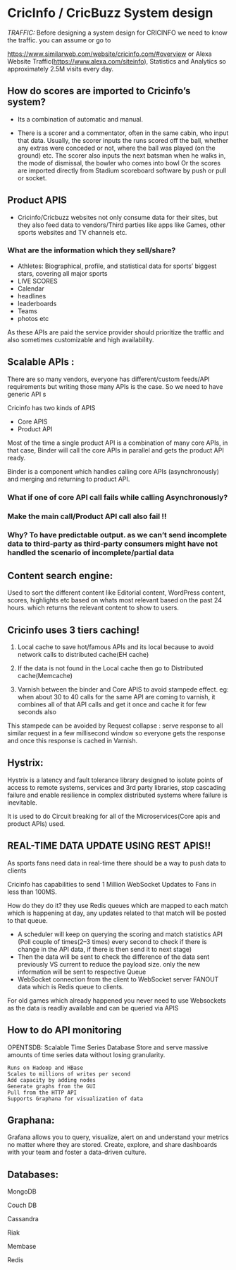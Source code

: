# CricInfo / CricBuzz System design

*TRAFFIC:* Before designing a system design for CRICINFO we need to know the traffic. you can assume or go to

https://www.similarweb.com/website/cricinfo.com/#overview or Alexa Website Traffic(https://www.alexa.com/siteinfo), Statistics and Analytics
so approximately 2.5M visits every day.


## How do scores are imported to Cricinfo’s system?

* Its a combination of automatic and manual.

* There is a scorer and a commentator, often in the same cabin, who input that data. Usually, the scorer inputs the runs scored off the ball, whether any extras were conceded or not, where the ball was played (on the ground) etc. The scorer also inputs the next batsman when he walks in, the mode of dismissal, the bowler who comes into bowl
    Or the scores are imported directly from Stadium scoreboard software by push or pull or socket.

## Product APIS

* Cricinfo/Cricbuzz websites not only consume data for their sites, but they also feed data to vendors/Third parties like apps like Games, other sports websites and TV channels etc.

### What are the information which they sell/share?
*    Athletes: Biographical, profile, and statistical data for sports’ biggest stars, covering all major sports
*    LIVE SCORES
*    Calendar
*    headlines
*    leaderboards
*    Teams
*    photos etc

As these APIs are paid the service provider should prioritize the traffic and also sometimes customizable and high availability.

## Scalable APIs :

There are so many vendors, everyone has different/custom feeds/API requirements but writing those many APIs is the case. So we need to have generic API s

Cricinfo has two kinds of APIS

*    Core APIS
*    Product API

Most of the time a single product API is a combination of many core APIs, in that case, Binder will call the core APIs in parallel and gets the product API ready.

Binder is a component which handles calling core APIs (asynchronously) and merging and returning to product API.

### What if one of core API call fails while calling Asynchronously?

### Make the main call/Product API call also fail !!

### Why? To have predictable output. as we can’t send incomplete data to third-party as third-party consumers might have not handled the scenario of incomplete/partial data

## Content search engine:

Used to sort the different content like Editorial content, WordPress content, scores, highlights etc based on whats most relevant based on the past 24 hours. which returns the relevant content to show to users.


## Cricinfo uses 3 tiers caching!

1. Local cache to save hot/famous APIs and its local because to avoid network calls to distributed cache(EH cache)

2. If the data is not found in the Local cache then go to Distributed cache(Memcache)

3. Varnish between the binder and Core APIS to avoid stampede effect. eg: when about 30 to 40 calls for the same API are coming to varnish, it combines all of that API calls and get it once and cache it for few seconds also

This stampede can be avoided by Request collapse : serve response to all similar request in a few millisecond window so everyone gets the response and once this response is cached in Varnish.

## Hystrix:

Hystrix is a latency and fault tolerance library designed to isolate points of access to remote systems, services and 3rd party libraries, stop cascading failure and enable resilience in complex distributed systems where failure is inevitable.

It is used to do Circuit breaking for all of the Microservices(Core apis and product APIs) used.

## REAL-TIME DATA UPDATE USING REST APIS!!

As sports fans need data in real-time there should be a way to push data to clients

Cricinfo has capabilities to send 1 Million WebSocket Updates to Fans in less than 100MS.

How do they do it? they use Redis queues which are mapped to each match which is happening at day, any updates related to that match will be posted to that queue.

*    A scheduler will keep on querying the scoring and match statistics API
    (Poll couple of times(2–3 times) every second to check if there is change in the API data, if there is then send it to next stage)
*    Then the data will be sent to check the difference of the data sent previously VS current to reduce the payload size. only the new information will be sent to respective Queue
*    WebSocket connection from the client to WebSocket server FANOUT data which is Redis queue to clients.

For old games which already happened you never need to use Websockets as the data is readliy available and can be queried via APIS

## How to do API monitoring

OPENTSDB: Scalable Time Series Database Store and serve massive amounts of time series data without losing granularity.

    Runs on Hadoop and HBase
    Scales to millions of writes per second
    Add capacity by adding nodes
    Generate graphs from the GUI
    Pull from the HTTP API
    Supports Graphana for visualization of data

## Graphana:

Grafana allows you to query, visualize, alert on and understand your metrics no matter where they are stored. Create, explore, and share dashboards with your team and foster a data-driven culture.

## Databases:

MongoDB

Couch DB

Cassandra

Riak

Membase

Redis

